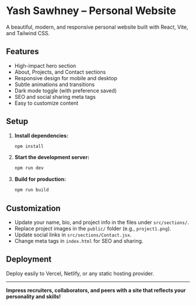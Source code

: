 # Yash Sawhney – Personal Website

A beautiful, modern, and responsive personal website built with React, Vite, and Tailwind CSS.

## Features
- High-impact hero section
- About, Projects, and Contact sections
- Responsive design for mobile and desktop
- Subtle animations and transitions
- Dark mode toggle (with preference saved)
- SEO and social sharing meta tags
- Easy to customize content

## Setup

1. **Install dependencies:**
   ```bash
   npm install
   ```
2. **Start the development server:**
   ```bash
   npm run dev
   ```
3. **Build for production:**
   ```bash
   npm run build
   ```

## Customization
- Update your name, bio, and project info in the files under `src/sections/`.
- Replace project images in the `public/` folder (e.g., `project1.png`).
- Update social links in `src/sections/Contact.jsx`.
- Change meta tags in `index.html` for SEO and sharing.

## Deployment
Deploy easily to Vercel, Netlify, or any static hosting provider.

---

**Impress recruiters, collaborators, and peers with a site that reflects your personality and skills!** 